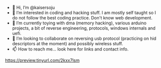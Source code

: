 - 👋 Hi, I’m @kaisersoju
- 👀 I’m interested in coding and hacking stuff. I am mostly self taught so I do not follow the best coding practice. Don't know web development.
- 🌱 I’m currently toying with dma (memory hacking), various arduino projects, a bit of reverse engineering, protocols, windows internals and uefi.
- 💞️ I’m looking to collaborate on reversing usb protocol (practicing on hid descriptors at the moment) and possibly wireless stuff.
- 📫 How to reach me... look here for links and contact info.

https://preview.tinyurl.com/2kxx7lsm

<!---
kaisersoju/kaisersoju is a ✨ special ✨ repository because its `README.md` (this file) appears on your GitHub profile.
You can click the Preview link to take a look at your changes.

stuff can be stored here that's isn't viewed...
discord: kaisersoju#6903 (only account/no alts)
https://discord.gg/Kur8ecx5 Project EPO Discord
I'm on both but my privacy settings do not allow any direct messaging
--->
